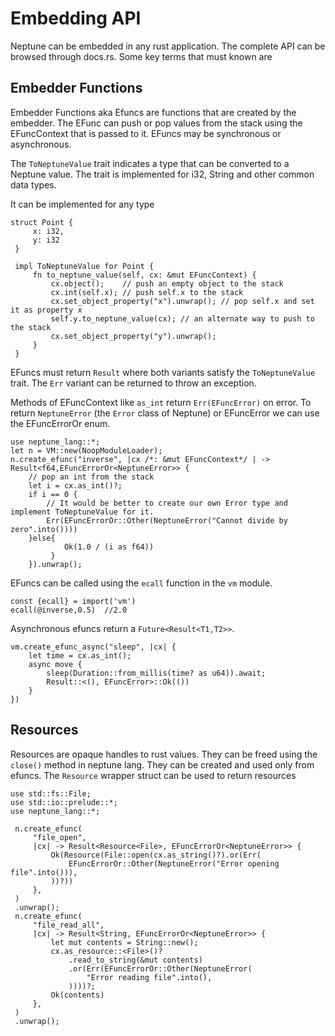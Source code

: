 # Embedding API

Neptune can be embedded in any rust application. The complete API can be
browsed through docs.rs. Some key terms that must known are

## Embedder Functions

Embedder Functions aka Efuncs are functions that are created by the embedder. The EFunc can push or pop values from the stack using the EFuncContext that is passed to it. EFuncs may be synchronous or asynchronous.

The `ToNeptuneValue` trait indicates a type that can be converted to a Neptune value. The
trait is implemented for i32, String and other common data types.

It can be implemented for any type

```rust,ignore
struct Point {
     x: i32,
     y: i32
 }

 impl ToNeptuneValue for Point {
     fn to_neptune_value(self, cx: &mut EFuncContext) {
         cx.object();    // push an empty object to the stack
         cx.int(self.x); // push self.x to the stack
         cx.set_object_property("x").unwrap(); // pop self.x and set it as property x
         self.y.to_neptune_value(cx); // an alternate way to push to the stack
         cx.set_object_property("y").unwrap();
     }
 }
```

EFuncs must return `Result` where both variants satisfy the `ToNeptuneValue`
trait. The `Err` variant can be returned to throw an exception.

Methods of EFuncContext like `as_int` return `Err(EFuncError)` on error. To return
`NeptuneError` (the `Error` class of Neptune) or EFuncError we can use the
EFuncErrorOr enum.

```rust,ignore
use neptune_lang::*;
let n = VM::new(NoopModuleLoader);
n.create_efunc("inverse", |cx /*: &mut EFuncContext*/ | -> Result<f64,EFuncErrorOr<NeptuneError>> {
    // pop an int from the stack
    let i = cx.as_int()?;
    if i == 0 {
        // It would be better to create our own Error type and implement ToNeptuneValue for it.
        Err(EFuncErrorOr::Other(NeptuneError("Cannot divide by zero".into())))
    }else{
            Ok(1.0 / (i as f64))
         }
    }).unwrap();
```

EFuncs can be called using the `ecall` function in the `vm` module.

```
const {ecall} = import('vm')
ecall(@inverse,0.5)  //2.0
```

Asynchronous efuncs return a `Future<Result<T1,T2>>`.

```rust,ignore
vm.create_efunc_async("sleep", |cx| {
    let time = cx.as_int();
    async move {
        sleep(Duration::from_millis(time? as u64)).await;
        Result::<(), EFuncError>::Ok(())
    }
})
```

## Resources

Resources are opaque handles to rust values. They can be freed
using the `close()` method in neptune lang. They can be created and used only from efuncs. The
`Resource` wrapper struct can be used to return resources

```rust,ignore
use std::fs::File;
use std::io::prelude::*;
use neptune_lang::*;

 n.create_efunc(
     "file_open",
     |cx| -> Result<Resource<File>, EFuncErrorOr<NeptuneError>> {
         Ok(Resource(File::open(cx.as_string()?).or(Err(
             EFuncErrorOr::Other(NeptuneError("Error opening file".into())),
         ))?))
     },
 )
 .unwrap();
 n.create_efunc(
     "file_read_all",
     |cx| -> Result<String, EFuncErrorOr<NeptuneError>> {
         let mut contents = String::new();
         cx.as_resource::<File>()?
             .read_to_string(&mut contents)
             .or(Err(EFuncErrorOr::Other(NeptuneError(
                 "Error reading file".into(),
             ))))?;
         Ok(contents)
     },
 )
 .unwrap();
```
